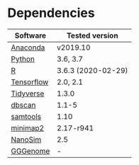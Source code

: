 # Dependencies

| Software | Tested version |
| ---- | ---- |
| [Anaconda](https://www.anaconda.com/distribution/) | v2019.10 |
| [Python](https://www.python.org/) | 3.6, 3.7 |
| [R](https://www.r-project.org/) | 3.6.3 (2020-02-29) |
| [Tensorflow](https://www.tensorflow.org/) | 2.0, 2.1 |
| [Tidyverse](https://www.tidyverse.org/) | 1.3.0 |
| [dbscan](https://cran.r-project.org/web/packages/dbscan/index.html) | 1.1-5 |
| [samtools](http://www.htslib.org/) | 1.10 |
| [minimap2](https://github.com/lh3/minimap2)  | 2.17-r941 |
| [NanoSim](https://github.com/bcgsc/NanoSim) | 2.5 |
| [GGGenome](https://gggenome.dbcls.jp/en) | - |
